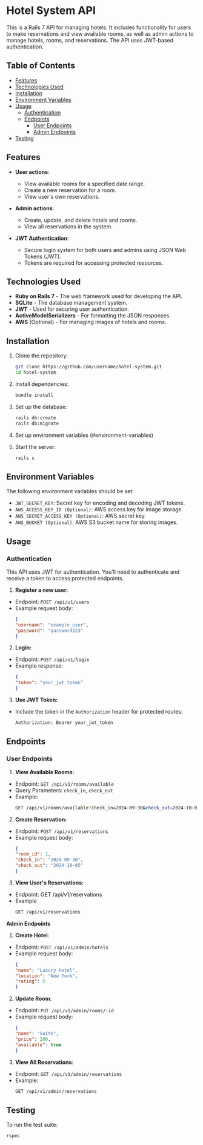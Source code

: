 # Hotel System API

This is a Rails 7 API for managing hotels. It includes functionality for users to make reservations and view available rooms, as well as admin actions to manage hotels, rooms, and reservations. The API uses JWT-based authentication.

## Table of Contents

- [Features](#features)
- [Technologies Used](#technologies-used)
- [Installation](#installation)
- [Environment Variables](#environment-variables)
- [Usage](#usage)
  - [Authentication](#authentication)
  - [Endpoints](#endpoints)
    - [User Endpoints](#user-endpoints)
    - [Admin Endpoints](#admin-endpoints)
- [Testing](#testing)


## Features

- **User actions**:
  - View available rooms for a specified date range.
  - Create a new reservation for a room.
  - View user's own reservations.

- **Admin actions**:
  - Create, update, and delete hotels and rooms.
  - View all reservations in the system.
  
- **JWT Authentication**:
  - Secure login system for both users and admins using JSON Web Tokens (JWT).
  - Tokens are required for accessing protected resources.

## Technologies Used

- **Ruby on Rails 7** - The web framework used for developing the API.
- **SQLite** - The database management system.
- **JWT** - Used for securing user authentication.
- **ActiveModelSerializers** - For formatting the JSON responses.
- **AWS** (Optional) - For managing images of hotels and rooms.

## Installation

1. Clone the repository:
   ```bash
   git clone https://github.com/username/hotel-system.git
   cd hotel-system

2. Install dependencies:
   ```bash
   bundle install

3. Set up the database:
   ```bash
   rails db:create
   rails db:migrate

4. Set up environment variables (#environment-variables)

5. Start the server:
   ```bash
   rails s


## Environment Variables
The following environment variables should be set:

- `JWT_SECRET_KEY`: Secret key for encoding and decoding JWT tokens.
- `AWS_ACCESS_KEY_ID (Optional)`: AWS access key for image storage.
- `AWS_SECRET_ACCESS_KEY (Optional)`: AWS secret key.
- `AWS_BUCKET (Optional)`: AWS S3 bucket name for storing images.


## Usage

### Authentication

This API uses JWT for authentication. You'll need to authenticate and receive a token to access protected endpoints.

1. **Register a new user:**

- Endpoint: `POST /api/v1/users`
- Example request body:
  ```json
  {
  "username": "example_user",
  "password": "password123"
  }

2. **Login:**

- Endpoint: `POST /api/v1/login`
- Example response:
  ```json
  {
  "token": "your_jwt_token"
  }

3. **Use JWT Token:**

- Include the token in the `Authorization` header for protected routes:
  ```bash
  Authorization: Bearer your_jwt_token

## Endpoints

### User Endpoints

1. **View Available Rooms:**

- Endpoint: `GET /api/v1/rooms/available`
- Query Parameters: `check_in`, `check_out`
- Example:
  ```bash
  GET /api/v1/rooms/available?check_in=2024-09-30&check_out=2024-10-05

2. **Create Reservation:**

- Endpoint: `POST /api/v1/reservations`
- Example request body:
  ```json
  {
  "room_id": 1,
  "check_in": "2024-09-30",
  "check_out": "2024-10-05"
  }

3. **View User's Reservations:**

- Endpoint: GET /api/v1/reservations
- Example
  ```bash
  GET /api/v1/reservations

**Admin Endpoints**

1. **Create Hotel**:

- Endpoint: `POST /api/v1/admin/hotels`
- Example request body:
  ```json
  {
  "name": "Luxury Hotel",
  "location": "New York",
  "rating": 5
  }

2. **Update Room**:

- Endpoint: `PUT /api/v1/admin/rooms/:id`
- Example request body:
  ```json
  {
  "name": "Suite",
  "price": 200,
  "available": true
  }

3. **View All Reservations**:

- Endpoint: `GET /api/v1/admin/reservations`
- Example:
  ```bash
  GET /api/v1/admin/reservations

## Testing

To run the test suite:
```bash
rspec

  









  







  
